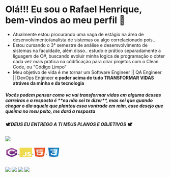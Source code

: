 # Olá!!! Eu sou o Rafael Henrique, bem-vindos ao meu perfil 👋


-  Atualmente estou procurando uma vaga de estágio na área de desenvolvimento/analista de sistemas ou algo correlacionado pois..
- Estou cursando o 3° semestre de análise e desemvolvimento de sistemas na faculdade, além disso..
  estudo e prático separadamente a liguagem de C#, buscando evoluir minha logica de programação o obter cada vez mais prática na
  códificação para criar projetos com o Clean Code, ou "Código Limpo"
- Meu objetivo de vida é me tornar um  Software Engineer ||  QA Engineer || DevOps Engineer **e poder acima de tudo TRANSFORMAR VIDAS
  atráves da minha e da tecnologia**

<h5> Vocês podem pensar como vc vai transformar vidas em alguma dessas carreiras e a resposta é **eu não sei te dizer**, mas sei que quando
 chegar o dia aquele que plantou essa vontrade em mim, esse desejo que queima no meu peito, me dará a resposta </h5>
 
 ##### 🕊 DEUS EU ENTREGO A TI MEUS PLANOS E OBJETIVOS 🕊

 <div>
  <a href="https://github.com/RafaelSouzh">
  <img height="180em" src="https://github-readme-stats.vercel.app/api?username=RafaelSouzh&show_icons=true&theme=dark&include_all_commits=true&count_private=true"/>
  <!-- <img height="180em" src="https://github-readme-stats.vercel.app/api/top-langs/?username=RafaelSouzh&layout=compact&langs_count=16&theme=dark"/> -->
</div>
    
  <div style="display: inline_block"><br>
  <img align="center" alt="Rafa-Csharp" height="30" width="40" src="https://raw.githubusercontent.com/devicons/devicon/master/icons/csharp/csharp-original.svg">
  <img align="center" alt="Rafa-Js" height="30" width="40" src="https://raw.githubusercontent.com/devicons/devicon/master/icons/javascript/javascript-plain.svg">
  <img align="center" alt="Rafa-HTML" height="30" width="40" src="https://raw.githubusercontent.com/devicons/devicon/master/icons/html5/html5-original.svg">
  <img align="center" alt="Rafa-CSS" height="30" width="40" src="https://raw.githubusercontent.com/devicons/devicon/master/icons/css3/css3-original.svg">
</div>
  
  ##
 
<div> 
  <a href="https://www.instagram.com/rafael_souzh" target="_blank"><img src="https://img.shields.io/badge/-Instagram-%23E4405F?style=for-the-badge&logo=instagram&logoColor=white" target="_blank"></a>
  <a href = "mailto:rafaelsouza12072005@gmail.com"><img src="https://img.shields.io/badge/-Gmail-%23333?style=for-the-badge&logo=gmail&logoColor=white" target="_blank"></a>
  <a href="https://www.linkedin.com/in/rafael-souza-b61324216?utm_source=share&utm_campaign=share_via&utm_content=profile&utm_medium=android_app " target="_blank"><img src="https://img.shields.io/badge/-LinkedIn-%230077B5?style=for-the-badge&logo=linkedin&logoColor=white" target="_blank"></a> 
   <a href="https://w.app/pdbkqr" target="_blank"><img src="https://img.shields.io/badge/WhatsApp-25D366?style=for-the-badge&logo=whatsapp&logoColor=white" target="_blank"></a>
  
</div>
